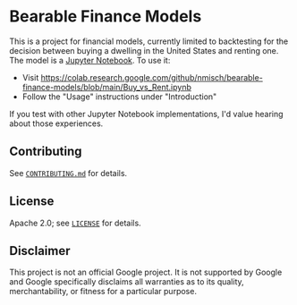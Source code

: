 # Bearable Finance Models

This is a project for financial models, currently limited to backtesting for the
decision between buying a dwelling in the United States and renting one.  The
model is a [Jupyter Notebook](https://en.wikipedia.org/wiki/Project_Jupyter).
To use it:

- Visit https://colab.research.google.com/github/nmisch/bearable-finance-models/blob/main/Buy_vs_Rent.ipynb
- Follow the "Usage" instructions under "Introduction"

If you test with other Jupyter Notebook implementations, I'd value hearing about
those experiences.

## Contributing

See [`CONTRIBUTING.md`](CONTRIBUTING.md) for details.

## License

Apache 2.0; see [`LICENSE`](LICENSE) for details.

## Disclaimer

This project is not an official Google project. It is not supported by Google
and Google specifically disclaims all warranties as to its quality,
merchantability, or fitness for a particular purpose.
